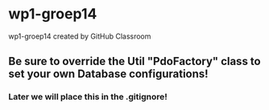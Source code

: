 # wp1-groep14
wp1-groep14 created by GitHub Classroom
## Be sure to override the Util "PdoFactory" class to set your own Database configurations!
### Later we will place this in the .gitignore!
